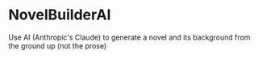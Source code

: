 # NovelBuilderAI
Use AI (Anthropic's Claude) to generate a novel and its background from the ground up (not the prose)
